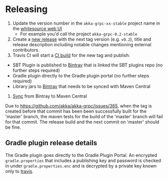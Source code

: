 # Releasing

1. Update the version number in the `akka-grpc-xx-stable` project name in the [whitesource web UI](https://saas.whitesourcesoftware.com)
    - For example you'd call the project `akka-grpc-0.2-stable`
1. Create a [new release](https://github.com/akka/akka-grpc/releases/new) with the next tag version (e.g. `v0.2`), title and release description including notable changes mentioning external contributors.
1. Travis CI will start a [CI build](https://travis-ci.org/akka/akka-grpc/builds) for the new tag and publish:
  - SBT Plugin is published to [Bintray](https://bintray.com/akka/sbt-plugin-releases) that is linked the SBT plugins repo (no further steps required) 
  - Gradle plugin directly to the Gradle plugin portal (no further steps required)
  - Library jars to [Bintray](https://bintray.com/akka/maven) that needs to be synced with Maven Central
1. [Sync](https://bintray.com/akka/maven/akka-grpc/_latestVersion#central) from Bintray to Maven Central

Due to https://github.com/akka/akka-grpc/issues/365, when the tag is created
before that commit has been been successfully built for the 'master' branch,
the maven tests for the build of the 'master' branch will fail for that
commit. The release build and the next commit on 'master' should be fine.

## Gradle plugin release details

The Gradle plugin goes directly to the Gradle Plugin Portal. An encrypted `gradle.properties` that includes a
publishing key and password is checked in under `gradle.properties.enc` and is decrypted by a private key known
only to [travis](https://docs.travis-ci.com/user/encrypting-files/).
